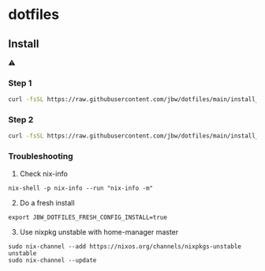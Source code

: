 # dotfiles

## Install

:warning:

### Step 1

```sh
curl -fsSL https://raw.githubusercontent.com/jbw/dotfiles/main/install_nix.sh | bash
```

### Step 2

```sh
curl -fsSL https://raw.githubusercontent.com/jbw/dotfiles/main/install_configs.sh | bash
```

### Troubleshooting

1. Check nix-info

```
nix-shell -p nix-info --run "nix-info -m"
```

2. Do a fresh install
```
export JBW_DOTFILES_FRESH_CONFIG_INSTALL=true
```

3. Use nixpkg unstable with home-manager master

```
sudo nix-channel --add https://nixos.org/channels/nixpkgs-unstable unstable
sudo nix-channel --update
```

